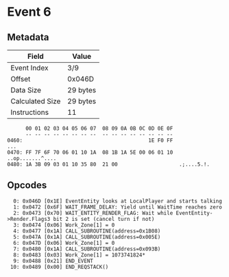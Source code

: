 # Event 6

## Metadata

| Field           | Value    |
|-----------------|----------|
| Event Index     | 3/9      |
| Offset          | 0x046D   |
| Data Size       | 29 bytes |
| Calculated Size | 29 bytes |
| Instructions    | 11       |

```
      00 01 02 03 04 05 06 07  08 09 0A 0B 0C 0D 0E 0F
      -- -- -- -- -- -- -- --  -- -- -- -- -- -- -- --
0460:                                         1E F0 FF               ...
0470: FF 7F 6F 70 06 01 10 1A  08 1B 1A 5E 00 06 01 10  ..op.......^....
0480: 1A 3B 09 03 01 10 35 80  21 00                    .;....5.!.      
```

## Opcodes

```
  0: 0x046D [0x1E] EventEntity looks at LocalPlayer and starts talking
  1: 0x0472 [0x6F] WAIT_FRAME_DELAY: Yield until WaitTime reaches zero
  2: 0x0473 [0x70] WAIT_ENTITY_RENDER_FLAG: Wait while EventEntity->Render.Flags3 bit 2 is set (cancel turn if not)
  3: 0x0474 [0x06] Work_Zone[1] = 0
  4: 0x0477 [0x1A] CALL_SUBROUTINE(address=0x1B08)
  5: 0x047A [0x1A] CALL_SUBROUTINE(address=0x005E)
  6: 0x047D [0x06] Work_Zone[1] = 0
  7: 0x0480 [0x1A] CALL_SUBROUTINE(address=0x093B)
  8: 0x0483 [0x03] Work_Zone[1] = 1073741824*
  9: 0x0488 [0x21] END_EVENT
 10: 0x0489 [0x00] END_REQSTACK()
```
